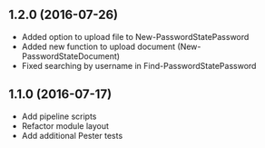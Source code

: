 ## 1.2.0 (2016-07-26)
  * Added option to upload file to New-PasswordStatePassword
  * Added new function to upload document (New-PasswordStateDocument)
  * Fixed searching by username in Find-PasswordStatePassword

## 1.1.0 (2016-07-17)
  * Add pipeline scripts
  * Refactor module layout
  * Add additional Pester tests
